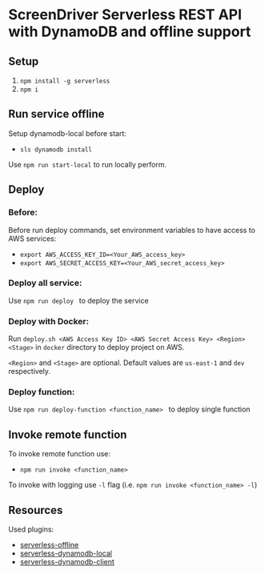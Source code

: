 # ScreenDriver Serverless REST API with DynamoDB and offline support

## Setup

1. ```npm install -g serverless```
1. ```npm i```

## Run service offline
Setup dynamodb-local before start:

* ```sls dynamodb install```

Use ```npm run start-local``` to run locally perform.

## Deploy
###  Before:
Before run deploy commands, set environment variables to have access to AWS services:
* ```export AWS_ACCESS_KEY_ID=<Your_AWS_access_key>```
* ```export AWS_SECRET_ACCESS_KEY=<Your_AWS_secret_access_key>```

###  Deploy all service:
Use ```npm run deploy ``` to deploy the service


### Deploy with Docker:
Run `deploy.sh <AWS Access Key ID> <AWS Secret Access Key> <Region> <Stage>` in `docker` directory to deploy project on AWS. 

`<Region>` and `<Stage>` are optional. Default values are `us-east-1` and `dev` respectively.

###  Deploy function:
Use ```npm run deploy-function <function_name> ``` to deploy single function


## Invoke remote function
To invoke remote function use:
* ```npm run invoke <function_name>```

To invoke with logging use ``-l`` flag (i.e. ```npm run invoke <function_name> -l```)

## Resources
Used plugins:

* [serverless-offline](https://github.com/dherault/serverless-offline)
* [serverless-dynamodb-local](https://github.com/99xt/serverless-dynamodb-local)
* [serverless-dynamodb-client](https://github.com/99xt/serverless-dynamodb-client)
